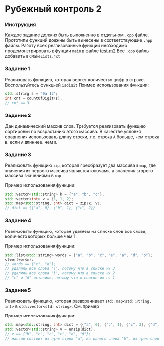 # Рубежный контроль 2

### Инструкция
Каждое задание должно быть выполненно в отдельном `.cpp` файле.
Прототипы функций должны быть вынесены в соответствующие `.hpp` файлы.
Работу всех реализованные функции необходимо продемонстрировать в фунции `main` в файле [test-m2](test-m2.cpp)
Все `.cpp` файлы добавить в `CMakeLists.txt`

### Задание 1
Реализовать функцию, которая вернет количество цифр в строке. Воспользуйтесь функцией `isdigit`
Пример использования функции:
```cpp
std::string s = "0a 13";
int cnt = countOfDigit(s);
// cnt == 3
```

### Задание 2
Дан динамический массив слов. Требуется реализовать функцию сортировки по возрастанию этого массива. В качестве условия сравнения использовать длину строки, т.е. строка `A` больше, чем строка `B`, если `A` длиннее, чем `B`.

### Задание 3
Реализовать функцию `zip`, которая преобразует два массива в `map`, где значения из первого массива являются ключами, а значения второго массива значениями в `map`

Пример использования функции:
```cpp
std::vector<std::string> k = {"a", "b", "c"};
std::vector<int> v = {0, 1, 2};
std::map<std::string, int> dict = zip(k, v);
// dict == {{"a", 0}, {"b", 1}, {"c", 2}}
```

### Задание 4
Реализовать функцию, которая удаляем из списка слов все слова, количесто которых больше чем 1.

Пример использования функции:
```cpp
std::list<std::string> words = {"a", "b", "c", "a", "a", "d", "b"};
clear(words);
// words == {"c", "d"};
// удалили все слова "a", потому что в списке их 3
// удалили все слова "b", потому что в списке их 2
// "c" и "d" оставили, потому что в списке их по 1
```

### Задание 5
Реализовать функцию, которая разворачивает `std::map<std::string, int>` в `std::vector<std::string>`. См. пример

Пример использования функции:
```cpp
std::map<std::string, int> dict = {{"a", 0}, {"b", 1}, {"c", 3}, {"d", 2}};
std::vector<std::string> v = unzip(dict);
// v == {"b", "c", "c", "c", "d", "d"};
// массив состоит из нуля строк "a", из одного слова "b", из трех слов "c" и из двух слов "d"
```
